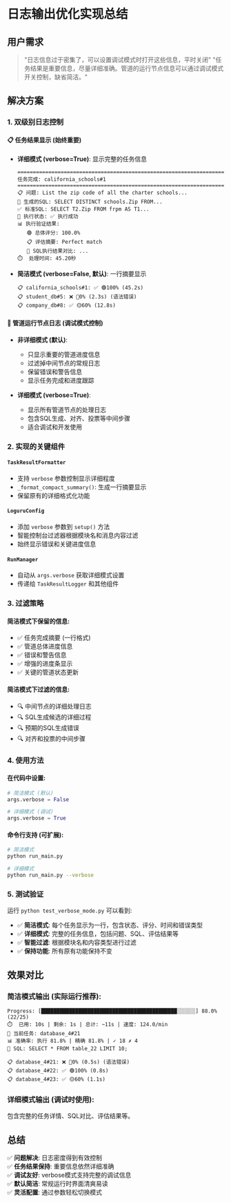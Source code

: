 # 日志输出优化实现总结

## 用户需求

> "日志信息过于密集了，可以设置调试模式时打开这些信息，平时关闭"
> "任务结果是重要信息，尽量详细准确。管道的运行节点信息可以通过调试模式开关控制，缺省简洁。"

## 解决方案

### 1. 双级别日志控制

#### 📋 **任务结果显示** (始终重要)
- **详细模式 (verbose=True)**: 显示完整的任务信息
  ```
  ================================================================================
  任务完成: california_schools#1
  ================================================================================
  📋 问题: List the zip code of all the charter schools...
  🔧 生成的SQL: SELECT DISTINCT schools.Zip FROM...
  ✅ 标准SQL: SELECT T2.Zip FROM frpm AS T1...
  🚀 执行状态: ✅ 执行成功
  📊 执行验证结果:
     🟢 总体评分: 100.0%
     📋 评估摘要: Perfect match
     📄 SQL执行结果对比: ...
  ⏱️  处理时间: 45.20秒
  ```

- **简洁模式 (verbose=False, 默认)**: 一行摘要显示
  ```
  📋 california_schools#1: ✅ 🟢100% (45.2s)
  📋 student_db#5: ❌ 🔴0% (2.3s) (语法错误)  
  📋 company_db#8: ✅ 🟡60% (12.8s)
  ```

#### 🔧 **管道运行节点日志** (调试模式控制)
- **非详细模式 (默认)**: 
  - 只显示重要的管道进度信息
  - 过滤掉中间节点的常规日志
  - 保留错误和警告信息
  - 显示任务完成和进度跟踪

- **详细模式 (verbose=True)**:
  - 显示所有管道节点的处理日志
  - 包含SQL生成、对齐、投票等中间步骤
  - 适合调试和开发使用

### 2. 实现的关键组件

#### `TaskResultFormatter` 
- 支持 `verbose` 参数控制显示详细程度
- `_format_compact_summary()`: 生成一行摘要显示
- 保留原有的详细格式化功能

#### `LoguruConfig`
- 添加 `verbose` 参数到 `setup()` 方法
- 智能控制台过滤器根据模块名和消息内容过滤
- 始终显示错误和关键进度信息

#### `RunManager`
- 自动从 `args.verbose` 获取详细模式设置
- 传递给 `TaskResultLogger` 和其他组件

### 3. 过滤策略

#### 简洁模式下保留的信息:
- ✅ 任务完成摘要 (一行格式)
- ✅ 管道总体进度信息
- ✅ 错误和警告信息
- ✅ 增强的进度条显示
- ✅ 关键的管道状态更新

#### 简洁模式下过滤的信息:
- 🔍 中间节点的详细处理日志
- 🔍 SQL生成候选的详细过程
- 🔍 预期的SQL生成错误
- 🔍 对齐和投票的中间步骤

### 4. 使用方法

#### 在代码中设置:
```python
# 简洁模式 (默认)
args.verbose = False

# 详细模式 (调试)
args.verbose = True
```

#### 命令行支持 (可扩展):
```bash
# 简洁模式
python run_main.py

# 详细模式  
python run_main.py --verbose
```

### 5. 测试验证

运行 `python test_verbose_mode.py` 可以看到:

- ✅ **简洁模式**: 每个任务显示为一行，包含状态、评分、时间和错误类型
- ✅ **详细模式**: 完整的任务信息，包括问题、SQL、评估结果等
- ✅ **智能过滤**: 根据模块名和内容类型进行过滤
- ✅ **保持功能**: 所有原有功能保持不变

## 效果对比

### 简洁模式输出 (实际运行推荐):
```
Progress: [████████████████████████████████████████████░░░░░░] 88.0% (22/25)
⏱️  已用: 10s | 剩余: 1s | 总计: ~11s | 速度: 124.0/min
🔄 当前任务: database_4#21
📊 准确率: 执行 81.8% | 精确 81.8% | ✓ 18 ✗ 4
🔧 SQL: SELECT * FROM table_22 LIMIT 10;

📋 database_4#21: ❌ 🔴0% (0.5s) (语法错误)
📋 database_4#22: ✅ 🟢100% (0.8s)
📋 database_4#23: ✅ 🟡60% (1.1s)
```

### 详细模式输出 (调试时使用):
包含完整的任务详情、SQL对比、评估结果等。

## 总结

✅ **问题解决**: 日志密度得到有效控制  
✅ **任务结果保持**: 重要信息依然详细准确  
✅ **调试友好**: verbose模式支持完整的调试信息  
✅ **默认简洁**: 常规运行时界面清爽易读  
✅ **灵活配置**: 通过参数轻松切换模式
